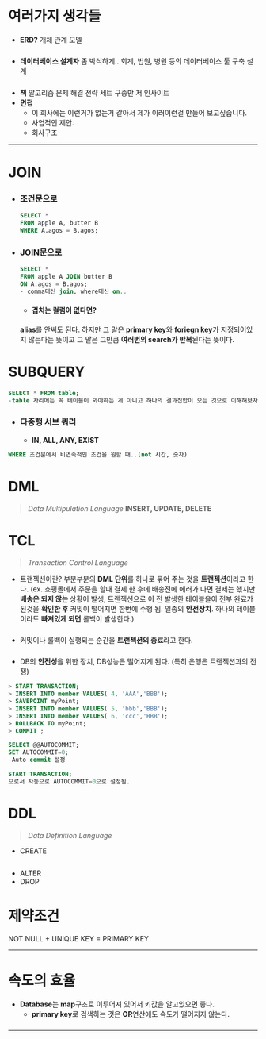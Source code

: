 # 여러가지 생각들

- **ERD?**
개체 관계 모델
#####
- **데이터베이스 설계자**
좀 박식하게..
회계, 법원, 병원 등의 데이터베이스 툴 구축 설계
#####
- **책**
알고리즘 문제 해결 전략 세트
구종만 저
인사이트
- **면접**
    - 이 회사에는 이런거가 없는거 같아서 제가 이러이런걸 만들어 보고싶습니다.
    - 사업적인 제안.
    - 회사구조


---

# JOIN
- ### 조건문으로
    ```sql
    SELECT *
    FROM apple A, butter B
    WHERE A.agos = B.agos;
    ```
- ### JOIN문으로
    ```sql
    SELECT *
    FROM apple A JOIN butter B
    ON A.agos = B.agos;
    - comma대신 join, where대신 on..
    ```
    - #### **겹치는 컬럼이 없다면?**
    **alias**를 안써도 된다.
    하지만 그 말은 **primary key**와 **foriegn key**가 지정되어있지 않는다는 뜻이고 그 말은 그만큼 **여러번의 search가 반복**된다는 뜻이다.
 # **SUBQUERY** 
```sql
SELECT * FROM table;
-table 자리에는 꼭 테이블이 와야하는 게 아니고 하나의 결과집합이 오는 것으로 이해해보자.
```
- ### **다중행 서브 쿼리**
    - **IN, ALL, ANY, EXIST**
```sql
WHERE 조건문에서 비연속적인 조건을 원할 때..(not 시간, 숫자)
```
 # **DML**
> *Data Multipulation Language*
**INSERT, UPDATE, DELETE**
# TCL
>*Transaction Control Language*
- 트랜젝션이란?
부분부분의 **DML 단위**를 하나로 묶어 주는 것을 **트랜젝션**이라고 한다. (ex. 쇼핑몰에서 주문을 할때 결제 한 후에 배송전에 에러가 나면 결제는 했지만 **배송은 되지 않는** 상황이 발생,
트랜젝션으로 이 전 발생한 테이블을이 전부 완료가 된것을 **확인한 후** 커밋이 떨어지면 한번에 수행 됨. 일종의 **안전장치**. 하나의 테이블이라도 **빠져있게  되면** 롤백이 발생한다.)
#####
-  커밋이나 롤백이 실행되는 순간을 **트랜젝션의 종료**라고 한다.
#####
- DB의 **안전성**을 위한 장치, DB성능은 떨어지게 된다. (특히 은행은 트랜젝션과의 전쟁)

```sql
> START TRANSACTION;
> INSERT INTO member VALUES( 4, 'AAA','BBB'); 
> SAVEPOINT myPoint; 
> INSERT INTO member VALUES( 5, 'bbb','BBB'); 
> INSERT INTO member VALUES( 6, 'ccc','BBB'); 
> ROLLBACK TO myPoint; 
> COMMIT ; 
```
```sql
SELECT @@AUTOCOMMIT;
SET AUTOCOMMIT=0;
-Auto commit 설정
```
```sql
START TRANSACTION;
으로서 자동으로 AUTOCOMMIT=0으로 설정됨.
```
# DDL
>*Data Definition Language*
- CREATE
    ```sql
    
- ALTER
- DROP

# 제약조건
NOT NULL + UNIQUE KEY = PRIMARY KEY



___

# 속도의 효율
- **Database**는 **map**구조로 이루어져 있어서 키값을 알고있으면 좋다.
    - **primary key**로 검색하는 것은 **OR**연산에도 속도가 떨어지지 않는다.
#####
---
